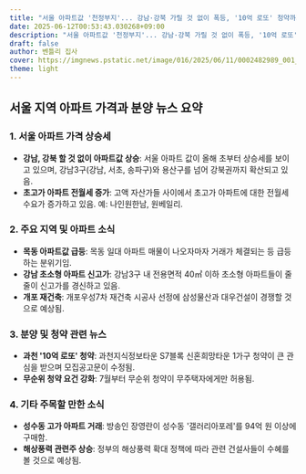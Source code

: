 ```yaml
---
title: "서울 아파트값 '천정부지'... 강남·강북 가릴 것 없이 폭등, '10억 로또' 청약까지 등장"
date: 2025-06-12T00:53:43.030268+09:00
description: "서울 아파트값 '천정부지'... 강남·강북 가릴 것 없이 폭등, '10억 로또' 청약까지 등장"
draft: false
author: 벤틀리 집사
cover: https://imgnews.pstatic.net/image/016/2025/06/11/0002482989_001_20250611070015567.jpg
theme: light
---
```


## 서울 지역 아파트 가격과 분양 뉴스 요약

### 1. 서울 아파트 가격 상승세
- **강남, 강북 할 것 없이 아파트값 상승**: 서울 아파트 값이 올해 초부터 상승세를 보이고 있으며, 강남3구(강남, 서초, 송파구)와 용산구를 넘어 강북권까지 확산되고 있음.
- **초고가 아파트 전월세 증가**: 고액 자산가들 사이에서 초고가 아파트에 대한 전월세 수요가 증가하고 있음. 예: 나인원한남, 원베일리.

### 2. 주요 지역 및 아파트 소식
- **목동 아파트값 급등**: 목동 일대 아파트 매물이 나오자마자 거래가 체결되는 등 급등하는 분위기임.
- **강남 초소형 아파트 신고가**: 강남3구 내 전용면적 40㎡ 이하 초소형 아파트들이 줄줄이 신고가를 경신하고 있음.
- **개포 재건축**: 개포우성7차 재건축 시공사 선정에 삼성물산과 대우건설이 경쟁할 것으로 예상됨.

### 3. 분양 및 청약 관련 뉴스
- **과천 '10억 로또' 청약**: 과천지식정보타운 S7블록 신혼희망타운 1가구 청약이 큰 관심을 받으며 모집공고문이 수정됨.
- **무순위 청약 요건 강화**: 7월부터 무순위 청약이 무주택자에게만 허용됨.

### 4. 기타 주목할 만한 소식
- **성수동 고가 아파트 거래**: 방송인 장영란이 성수동 '갤러리아포레'를 94억 원 이상에 구매함.
- **해상풍력 관련주 상승**: 정부의 해상풍력 확대 정책에 따라 관련 건설사들이 수혜를 볼 것으로 예상됨.
